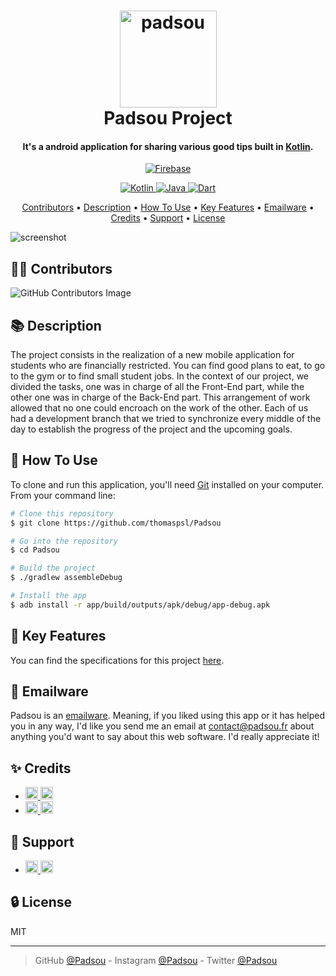 <h1 align="center">
  <a href="https://www.padsou.fr"><img src="https://user-images.githubusercontent.com/84765571/216453452-7d9f54a8-593f-4579-bc8a-623c4904c9d7.png" alt="padsou" width="155"></a>
  <br>
  Padsou Project
  <br>
</h1>

<h4 align="center">It's a android application for sharing various good tips built in <a href="https://kotlinlang.org/" target="_blank">Kotlin</a>.</h4>
<p align="center">
  <a href="https://firebase.google.com/">
    <img src="https://img.shields.io/badge/Firebase-_._-F2C12C" alt="Firebase">
  </a>
</p>
<p align="center">
  <a href="https://kotlinlang.org/">
    <img src="https://img.shields.io/badge/Kotlin-_._-A97BFF" alt="Kotlin">
  </a>
  <a href="https://www.java.com/fr/">
    <img src="https://img.shields.io/badge/Java-_._-F29111" alt="Java">
  </a>
  <a href="https://dart.dev/">
    <img src="https://img.shields.io/badge/Dart-_._-00B4AB" alt="Dart">
  </a>
</p>

<p align="center">
  <a href="#-contributors">Contributors</a> •
  <a href="#-description">Description</a> •
  <a href="#-how-to-use">How To Use</a> •
  <a href="#-key-features">Key Features</a> •
  <a href="#-emailware">Emailware</a> •
  <a href="#-credits">Credits</a> •
  <a href="#-support">Support</a> •
  <a href="#-license">License</a>
</p>



<!-- ## GIF -->
![screenshot](https://user-images.githubusercontent.com/84765571/216818966-52042eea-f76c-4d5b-90c8-6d8f12369aa5.png)



## 👨‍🎓 Contributors
![GitHub Contributors Image](https://contrib.rocks/image?repo=thomaspsl/PadsouFront)



## 📚 Description
The project consists in the realization of a new mobile application for students who are financially restricted. You can find good plans to eat, to go to the gym or to find small student jobs. In the context of our project, we divided the tasks, one was in charge of all the Front-End part, while the other one was in charge of the Back-End part. This arrangement of work allowed that no one could encroach on the work of the other. Each of us had a development branch that we tried to synchronize every middle of the day to establish the progress of the project and the upcoming goals.



## 🚀 How To Use
To clone and run this application, you'll need [Git](https://git-scm.com) installed on your computer. From your command line:
```bash
# Clone this repository
$ git clone https://github.com/thomaspsl/Padsou

# Go into the repository
$ cd Padsou

# Build the project
$ ./gradlew assembleDebug

# Install the app
$ adb install -r app/build/outputs/apk/debug/app-debug.apk
```



## 🔑 Key Features
You can find the specifications for this project [here](https://lesignobles.notion.site/Le-projet-Android-a13a07eacb3644c898b16b26ad4b6de5).



## 📮 Emailware
Padsou is an [emailware](https://en.wiktionary.org/wiki/emailware). Meaning, if you liked using this app or it has helped you in any way, I'd like you send me an email at <contact@padsou.fr> about anything you'd want to say about this web software. I'd really appreciate it!



## ✨ Credits
-   <a href="https://developer.android.com/jetpack/compose">
        <img src="https://img.shields.io/badge/Jetpack%20Compose-4285F4.svg?style=for-the-badge&logo=Jetpack-Compose&logoColor=white" height="20" alt="Jetpack%20Compose">
    </a>  
    <a href="https://firebase.google.com/">
        <img src="https://img.shields.io/badge/Firebase-FFCA28.svg?style=for-the-badge&logo=Firebase&logoColor=black" height="20" alt="Firebase">
    </a>
    
-   <a href="https://github.com/google/accompanist">
        <img src="https://img.shields.io/badge/Accompanist-3D3E3F.svg?style=for-the-badge&logo=Google-Cloud&logoColor=white" height="20" alt="Accompanist">
    </a>
    <a href="https://github.com/google/ExoPlayer">
        <img src="https://img.shields.io/badge/ExoPlayer-A32055.svg?style=for-the-badge&logo=Google-Cloud&logoColor=white" height="20" alt="ExoPlayer">
    </a>



## 💸 Support
-   <a href="https://www.patreon.com">
        <img src="https://img.shields.io/badge/Patreon-F96854?style=for-the-badge&logo=patreon&logoColor=white" height="20" alt="Patreon">
    </a>
    <a href="https://www.paypal.com">
        <img src="https://img.shields.io/badge/PayPal-00457C?style=for-the-badge&logo=paypal&logoColor=white" height="20" alt="Paypal">
    </a>



## 🔒 License
MIT

---

> GitHub [@Padsou](https://github.com/thomaspsl/Padsou) -
> Instagram [@Padsou](https://www.instagram.com) - 
> Twitter [@Padsou](https://twitter.com)

